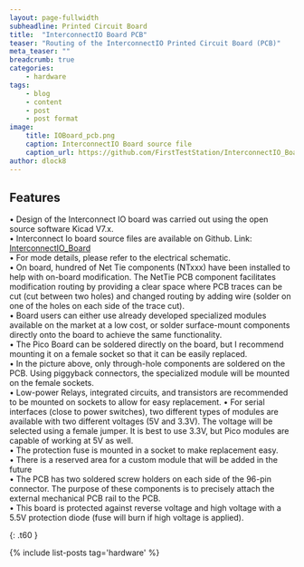 ```yaml
---
layout: page-fullwidth
subheadline: Printed Circuit Board
title:  "InterconnectIO Board PCB"
teaser: "Routing of the InterconnectIO Printed Circuit Board (PCB)"
meta_teaser: ""
breadcrumb: true
categories:
    - hardware
tags:
    - blog
    - content
    - post
    - post format
image:
    title: IOBoard_pcb.png
    caption: InterconnectIO Board source file
    caption_url: https://github.com/FirstTestStation/InterconnectIO_Board
author: dlock8
---
```


## Features

•	 Design of the Interconnect IO board was carried out using the open source software Kicad V7.x. <br>
•	 Interconnect Io board source files are available on Github. Link: <a href= "https://github.com/FirstTestStation/InterconnectIO_Board">InterconnectIO_Board</a><br>
•	 For mode details, please refer to the electrical schematic.<br>
•	 On board, hundred of Net Tie components (NTxxx) have been installed to help with on-board modification. The NetTie PCB component facilitates modification routing by providing a clear space where PCB traces can be cut (cut between two holes) and changed routing by adding wire (solder on one of the holes on each side of the trace cut).<br>
•	 Board users can either use already developed specialized modules available on the market at a low cost, or solder surface-mount components directly onto the board to achieve the same functionality.<br>
•	 The Pico Board can be soldered directly on the board, but I recommend mounting it on a female socket so that it can be easily replaced.<br>
•	 In the picture above, only through-hole components are soldered on the PCB. Using piggyback connectors, the specialized module will be mounted on the female sockets.<br>
•	Low-power Relays, integrated circuits, and transistors are recommended to be mounted on sockets to allow for easy replacement.
•	For serial interfaces (close to power switches), two different types of modules are available with two different voltages (5V and 3.3V). The voltage will be selected using a female jumper. It is best to use 3.3V, but Pico modules are capable of working at 5V as well.<br>
•	The protection fuse is mounted in a socket to make replacement easy.<br>
•	There is a reserved area for a custom module that will be added in the future<br>
•	The PCB has two soldered screw holders on each side of the 96-pin connector. The purpose of these components is to precisely attach the external mechanical PCB rail to the PCB.<br>
•	This board is protected against reverse voltage and high voltage with a 5.5V protection diode (fuse will burn if high voltage is applied).<br>


{: .t60 }

{% include list-posts tag='hardware' %}



